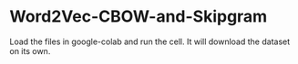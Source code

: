 # Word2Vec-CBOW-and-Skipgram

Load the files in google-colab and run the cell.
It will download the dataset on its own.
